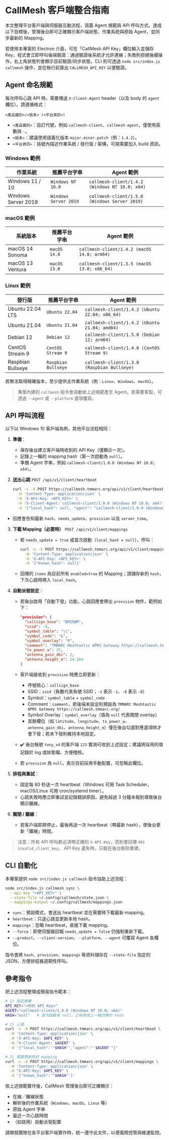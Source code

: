 # CallMesh 客戶端整合指南

本文整理平台客戶端與伺服器互動流程，涵蓋 Agent 規範與 API 呼叫方式。達成以下目標後，管理後台即可正確顯示客戶端狀態、作業系統與原始 Agent，並同步最新的 Mapping。

若使用本專案的 Electron 介面，可在「CallMesh API Key」欄位輸入並儲存 Key，程式會立即呼叫後端驗證：通過驗證後系統才允許連線；失敗則拒絕後續操作。右上角狀態列會顯示目前驗證/同步狀態。CLI 則可透過 `node src/index.js callmesh` 操作，並在執行前匯出 `CALLMESH_API_KEY` 以便驗證。

## Agent 命名規範

每次呼叫心跳 API 時，需要傳送 `X-Client-Agent` header（以及 body 的 `agent` 欄位）。請遵循格式：

```
<產品識別>/<版本> (<平台資訊>)
```

- `<產品識別>`：自訂代號，例如 `callmesh-client`、`callmesh-agent`，僅使用英數與 `-`。
- `<版本>`：建議使用語義化版本 `major.minor.patch`（例：`1.4.2`）。
- `<平台資訊>`：括號內描述作業系統 / 發行版 / 架構，可視需要加入 build 資訊。

### Windows 範例
| 作業系統 | 推薦平台字串 | Agent 範例 |
| --- | --- | --- |
| Windows 11 / 10 | `Windows NT 10.0` | `callmesh-client/1.4.2 (Windows NT 10.0; x64)` |
| Windows Server 2019 | `Windows Server 2019` | `callmesh-client/1.5.0 (Windows Server 2019)` |

### macOS 範例
| 系統版本 | 推薦平台字串 | Agent 範例 |
| --- | --- | --- |
| macOS 14 Sonoma | `macOS 14.0` | `callmesh-client/1.4.2 (macOS 14.0; arm64)` |
| macOS 13 Ventura | `macOS 13.0` | `callmesh-client/1.3.5 (macOS 13.0; x86_64)` |

### Linux 範例
| 發行版 | 推薦平台字串 | Agent 範例 |
| --- | --- | --- |
| Ubuntu 22.04 LTS | `Ubuntu 22.04` | `callmesh-client/1.4.2 (Ubuntu 22.04; x86_64)` |
| Ubuntu 21.04 | `Ubuntu 21.04` | `callmesh-client/1.4.2 (Ubuntu 21.04; amd64)` |
| Debian 12 | `Debian 12` | `callmesh-client/1.5.0 (Debian 12; arm64)` |
| CentOS Stream 9 | `CentOS Stream 9` | `callmesh-client/1.4.0 (CentOS Stream 9)` |
| Raspbian Bullseye | `Raspbian Bullseye` | `callmesh-client/1.3.0 (Raspbian Bullseye)` |

若無法取得精確版本，至少提供主作業系統（例：`Linux`、`Windows`、`macOS`）。

> 專案內建的 `callmesh` 指令會自動依上述規範產生 Agent。若需要客製，可透過 `--agent` 或 `--platform` 選項覆寫。

## API 呼叫流程

以下以 Windows 10 客戶端為例，其他平台流程相同：

1. **準備**：
   - 保存後台建立客戶端時收到的 API Key（僅顯示一次）。
   - 記錄上一輪的 mapping hash（第一次啟動為 `null`）。
   - 準備 Agent 字串，例如 `callmesh-client/1.0.0 (Windows NT 10.0; x64)`。

2. **送出心跳** `POST /api/v1/client/heartbeat`
   ```bash
   curl -s -X POST https://callmesh.tmmarc.org/api/v1/client/heartbeat \
     -H 'Content-Type: application/json' \
     -H 'X-API-Key: <API_KEY>' \
     -H 'X-Client-Agent: callmesh-client/1.0.0 (Windows NT 10.0; x64)' \
     -d '{"local_hash": null, "agent": "callmesh-client/1.0.0 (Windows NT 10.0; x64)"}'
   ```
 - 回應會告知最新 `hash`、`needs_update`、`provision` 以及 `server_time`。

3. **下載 Mapping（必要時）** `POST /api/v1/client/mappings`
   - 若 `needs_update = true` 或首次啟動（`local_hash = null`），呼叫：
     ```bash
     curl -s -X POST https://callmesh.tmmarc.org/api/v1/client/mappings \
       -H 'Content-Type: application/json' \
       -H 'X-API-Key: <API_KEY>' \
       -d '{"known_hash": null}'
     ```
   - 回傳的 `items` 為目前所有 `enabled=true` 的 Mapping；請儲存新的 `hash`，下次心跳時帶入 `local_hash`。

4. **自動派發設定**：
   - 若後台啟用「自動下發」功能，心跳回應會帶出 `provision` 物件，範例如下：

     ```json
     "provision": {
       "callsign_base": "BM2OBM",
       "ssid": -8,
       "symbol_table": "\\",
       "symbol_code": "&",
       "symbol_overlay": "P",
       "comment": "TMMARC Meshtastic APRS Gateway https://callmesh.tmmarc.org/",
       "tx_power_w": 25,
       "antenna_gain_dbi": 2,
       "antenna_height_m": 24.384
     }
     ```

   - 客戶端接收到 `provision` 時應立即更新：
     - 呼號核心：`callsign_base`
     - SSID：`ssid`（負數代表負號 SSID；`-1` 表示 `-1`、`-8` 表示 `-8`）
     - Symbol：`symbol_table` + `symbol_code`
     - Comment：`comment`，若後端未設定則預設為 `TMMARC Meshtastic APRS Gateway https://callmesh.tmmarc.org/`
     - Symbol Overlay：`symbol_overlay`（值為 `null` 代表關閉 overlay）
     - 其餘欄位（如 `latitude`、`longitude`、`tx_power_w`、`antenna_gain_dbi`、`antenna_height_m`）僅在後台勾選對應選項時才會下發；若未下發則維持本地設定。
   - ✔️ 後台帳號 `tony_xd` 的客戶端 `123` 實測可收到上述設定；建議將採用的值記錄於 log 或狀態檔，方便稽核。
   - 若 `provision` 為 `null`，表示目前採用手動配置，可忽略此欄位。

5. **排程與重試**：
   - 固定每 60 秒送一次 heartbeat（Windows 可用 Task Scheduler，macOS/Linux 可用 cron/systemd timer）。
   - 心跳失敗時應立即重試並記錄錯誤原因，避免超過 3 分鐘未報到導致後台顯示離線。

6. **關閉 / 離線**：
   - 若客戶端即將停止，最後再送一次 heartbeat（帶最新 hash），使後台更新「離線」時間。

> 注意：所有 API 呼叫都必須帶正確的 `X-API-Key`，否則會回傳 `401 invalid_client_key`。 API Key 遺失時，只能在後台刪除重建。

## CLI 自動化

本專案提供 `node src/index.js callmesh` 指令協助上述流程：

```bash
node src/index.js callmesh sync \
  --api-key "<API_KEY>" \
  --state-file ~/.config/callmesh/state.json \
  --mappings-output ~/.config/callmesh/mappings.json
```

- `sync`：預設模式，會送出 heartbeat 並在需要時下載最新 mapping。
- `heartbeat`：只送心跳並更新本地 hash。
- `mappings`：忽略 heartbeat，直接下載 mapping。
- `--force`：即使伺服器回報 `needs_update = false` 仍強制重新下載。
- `--product`、`--client-version`、`--platform`、`--agent` 可覆寫 Agent 各欄位。

指令會將 `hash`、`provision`、`mappings` 等資料儲存在 `--state-file` 指定的 JSON，方便排程器週期性呼叫。

## 參考指令
把上述流程整理成簡易指令範本：

```bash
# 1) 設定變數
API_KEY="<你的 API Key>"
AGENT="callmesh-client/1.0.0 (Windows NT 10.0; x64)"
HASH="null"   # 首次啟動為 null，之後換成上一輪回應的 hash

# 2) 心跳
curl -s -X POST https://callmesh.tmmarc.org/api/v1/client/heartbeat \
  -H 'Content-Type: application/json' \
  -H "X-API-Key: $API_KEY" \
  -H "X-Client-Agent: $AGENT" \
  -d '{"local_hash":'"$HASH"',"agent":"'$AGENT'"}'

# 3) 需要更新時抓 mapping
curl -s -X POST https://callmesh.tmmarc.org/api/v1/client/mappings \
  -H 'Content-Type: application/json' \
  -H "X-API-Key: $API_KEY" \
  -d '{"known_hash":'"$HASH"'}'
```

依上述規範實作後，CallMesh 管理後台即可正確顯示：
- 在線／離線狀態
- 解析後的作業系統（`Windows`、`macOS`、`Linux` 等）
- 原始 Agent 字串
- 最近一次心跳時間
- （如啟用）自動派發配置

請開發團隊在各平台客戶端實作時，統一遵守此文件，以便風險控管與維運監控。
